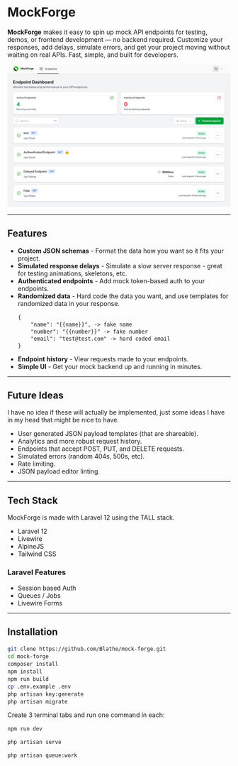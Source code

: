# MockForge️

**MockForge** makes it easy to spin up mock API endpoints for testing, demos, or frontend development — no backend required. Customize your responses, add delays, simulate errors, and get your project moving without waiting on real APIs. Fast, simple, and built for developers.

![An endpoint dashboard UI](public/dashboard-preview.png)

---

## Features

- **Custom JSON schemas** - Format the data how you want so it fits your project.
- **Simulated response delays** - Simulate a slow server response - great for testing animations, skeletons, etc.
- **Authenticated endpoints** - Add mock token-based auth to your endpoints.
- **Randomized data** - Hard code the data you want, and use templates for randomized data in your response.
    ```
    {
        "name": "{{name}}", -> fake name
        "number": "{{number}}" -> fake number
        "email": "test@test.com" -> hard coded email
    }
    ```
- **Endpoint history** - View requests made to your endpoints.
- **Simple UI** - Get your mock backend up and running in minutes.

---

## Future Ideas

I have no idea if these will actually be implemented, just some ideas I have in my head that might be nice to have.

- User generated JSON payload templates (that are shareable).
- Analytics and more robust request history.
- Endpoints that accept POST, PUT, and DELETE requests.
- Simulated errors (random 404s, 500s, etc).
- Rate limiting.
- JSON payload editor linting.

---

## Tech Stack

MockForge is made with Laravel 12 using the TALL stack.

- Laravel 12
- Livewire
- AlpineJS
- Tailwind CSS

### Laravel Features

- Session based Auth
- Queues / Jobs
- Livewire Forms

---

## Installation

```bash
git clone https://github.com/Blathe/mock-forge.git
cd mock-forge
composer install
npm install
npm run build
cp .env.example .env
php artisan key:generate
php artisan migrate
```
Create 3 terminal tabs and run one command in each:

```
npm run dev
```
```
php artisan serve
```
```
php artisan queue:work
```

